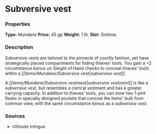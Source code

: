 ﻿---
Title: "Subversive vest"
Type: "Mundane"
Price: "45 gp"
Weight: "1 lb."
Slot: "Slotless"
Description: |
  "Subversive vests are tailored to the pinnacle of courtly fashion, yet have strategically placed compartments for hiding thieves' tools. You gain a +2 circumstance bonus on Sleight of Hand checks to conceal thieves' tools within a subversive vest.
  A subversive vestment is like a subversive vest, but resembles a clerical vestment and has a greater carrying capacity. In addition to thieves' tools, you can stow two 1-pint flasks in specially designed pockets that conceal the items' bulk from common view, with the same circumstance bonus as a subversive vest."
Sources: "['Ultimate Intrigue']"
---

# Subversive vest

### Properties

**Type:** Mundane **Price:** 45 gp **Weight:** 1 lb. **Slot:** Slotless

### Description

Subversive vests are tailored to the pinnacle of courtly fashion, yet have strategically placed compartments for hiding thieves' tools. You gain a +2 circumstance bonus on Sleight of Hand checks to conceal thieves' tools within a _[[items/Mundane/Subversive vest|subversive vest]]_.

A _[[items/Mundane/Subversive vestment|subversive vestment]]_ is like a _subversive vest_, but resembles a clerical vestment and has a greater carrying capacity. In addition to thieves' tools, you can stow two 1-pint flasks in specially designed pockets that conceal the items' bulk from common view, with the same circumstance bonus as a _subversive vest_.

### Sources

* Ultimate Intrigue